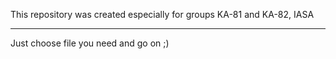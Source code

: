 This repository was created especially for groups KA-81 and KA-82, IASA
***
Just choose file you need and go on ;)
